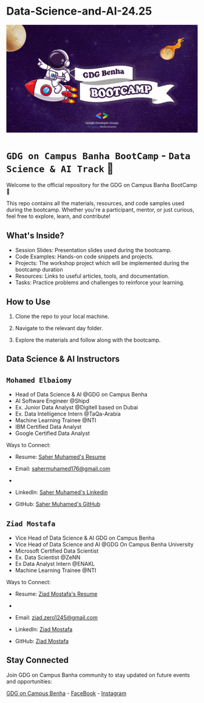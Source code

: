 # Data-Science-and-AI-24.25
![Cover](https://github.com/GDG-on-Campus-Benha/Flutter-24.25/blob/main/showcase/BootCamp.jpg)
# `GDG on Campus Banha BootCamp` - `Data Science & AI Track` 🚀
Welcome to the official repository for the GDG on Campus Banha BootCamp 🎉

This repo contains all the materials, resources, and code samples used during the bootcamp. Whether you're a participant, mentor, or just curious, feel free to explore, learn, and contribute!

## What's Inside?
- Session Slides: Presentation slides used during the bootcamp.
- Code Examples: Hands-on code snippets and projects.
- Projects: The workshop project which will be implemented during the bootcamp duration
- Resources: Links to useful articles, tools, and documentation.
- Tasks: Practice problems and challenges to reinforce your learning.

## How to Use
1) Clone the repo to your local machine.

2) Navigate to the relevant day folder.

3) Explore the materials and follow along with the bootcamp.

## Data Science & AI Instructors

## `Mohamed Elbaiomy`

- Head of Data Science & AI @GDG on Campus Benha
- AI Software Engineer @Shipd
- Ex. Junior Data Analyst @Digitell based on Dubai
- Ex. Data Intelligence Intern @TaQa-Arabia
- Machine Learning Trainee @NTI
- IBM Certified Data Analyst
- Google Certified Data Analyst
  
Ways to Connect:

- Resume: [Saher Muhamed's Resume](https://drive.google.com/file/d/1CId-pc_3G3j_UIgxBnCE03zQp-DtEz5f/view)

- Email: sahermuhamed176@gmail.com
- 
- LinkedIn: [Saher Muhamed's Linkedin](https://www.linkedin.com/in/sahermuhamed/)

- GitHub: [Saher Muhamed's GitHub](https://github.com/sahermuhamed1)


## `Ziad Mostafa`

- Vice Head of Data Science & AI GDG on Campus Benha
- Vice Head of Data Science and AI @GDG On Campus Benha University
- Microsoft Certified Data Scientist
- Ex. Data Scientist @ZeNN
- Ex Data Analyst Intern @ENAKL
- Machine Learning Trainee @NTI

Ways to Connect:

- Resume: [Ziad Mostafa's Resume](https://ziadai.me/files/cv.pdf)
- 
- Email: ziad.zero1245@gmail.com

- LinkedIn: [Ziad Mostafa](https://www.linkedin.com/in/ziadmostafa/)

- GitHub: [Ziad Mostafa](https://github.com/ZiadMostafa1)


## Stay Connected
Join GDG on Campus Banha community to stay updated on future events and opportunities:

[GDG on Campus Benha](https://gdg.community.dev/gdg-on-campus-benha-university-benha-egypt) - 
[FaceBook](https://www.facebook.com/GDGonCampusBenhaUniversity) - 
[Instagram](https://www.instagram.com/gdg_oncampus_benha_university)
